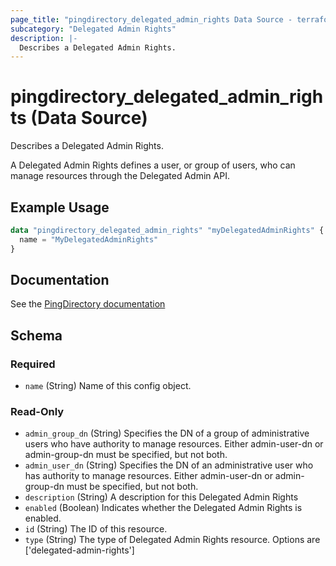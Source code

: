 ```yaml
---
page_title: "pingdirectory_delegated_admin_rights Data Source - terraform-provider-pingdirectory"
subcategory: "Delegated Admin Rights"
description: |-
  Describes a Delegated Admin Rights.
---
```


# pingdirectory_delegated_admin_rights (Data Source)

Describes a Delegated Admin Rights.

A Delegated Admin Rights defines a user, or group of users, who can manage resources through the Delegated Admin API.

## Example Usage

```terraform
data "pingdirectory_delegated_admin_rights" "myDelegatedAdminRights" {
  name = "MyDelegatedAdminRights"
}
```

## Documentation
See the [PingDirectory documentation](https://docs.pingidentity.com/r/en-us/pingdirectory-93/pd_da_config_delegated_admin)

<!-- schema generated by tfplugindocs -->
## Schema

### Required

- `name` (String) Name of this config object.

### Read-Only

- `admin_group_dn` (String) Specifies the DN of a group of administrative users who have authority to manage resources. Either admin-user-dn or admin-group-dn must be specified, but not both.
- `admin_user_dn` (String) Specifies the DN of an administrative user who has authority to manage resources. Either admin-user-dn or admin-group-dn must be specified, but not both.
- `description` (String) A description for this Delegated Admin Rights
- `enabled` (Boolean) Indicates whether the Delegated Admin Rights is enabled.
- `id` (String) The ID of this resource.
- `type` (String) The type of Delegated Admin Rights resource. Options are ['delegated-admin-rights']

